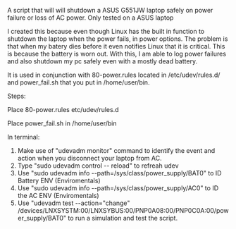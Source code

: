 A script that will will shutdown a ASUS G551JW laptop safely on power failure or loss of AC power. Only tested on a ASUS laptop

I created this because even though Linux has the built in function to shutdown the laptop when the power fails, in power options. The problem is that when my batery dies before it even notifies Linux that it is critical. This is because the battery is worn out. 
With this, I am able to log power failures and also shutdown my pc safely even with a mostly dead battery.

It is used in conjunction with 80-power.rules located in /etc/udev/rules.d/ and power_fail.sh that you put in /home/user/bin.

Steps:

Place 80-power.rules etc/udev/rules.d

Place power_fail.sh in /home/user/bin

In terminal:
1) Make use of "udevadm monitor" command to identify the event and action when you disconnect your laptop from AC.
2) Type "sudo udevadm control -- reload" to refreah udev
3) Use "sudo udevadm info --path=/sys/class/power_supply/BAT0" to ID Battery ENV (Enviromentals)
4) Use "sudo udevadm info --path=/sys/class/power_supply/AC0" to ID the AC ENV (Enviromentals)
5) Use "udevadm test --action="change" /devices/LNXSYSTM:00/LNXSYBUS:00/PNP0A08:00/PNP0C0A:00/power_supply/BAT0" to run a simulation and test the script.


